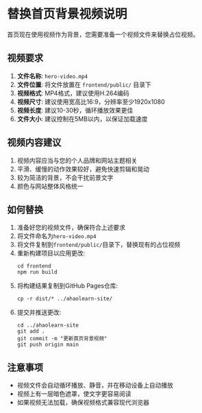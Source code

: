 # 替换首页背景视频说明

首页现在使用视频作为背景，您需要准备一个视频文件来替换占位视频。

## 视频要求

1. **文件名称**: `hero-video.mp4`
2. **文件位置**: 将文件放置在 `frontend/public/` 目录下
3. **视频格式**: MP4格式，建议使用H.264编码
4. **视频尺寸**: 建议使用宽高比16:9，分辨率至少1920x1080
5. **视频长度**: 建议10-30秒，循环播放效果更佳
6. **文件大小**: 建议控制在5MB以内，以保证加载速度

## 视频内容建议

1. 视频内容应当与您的个人品牌和网站主题相关
2. 平滑、缓慢的动作效果较好，避免快速剪辑和晃动
3. 较为简洁的背景，不会干扰前景文字
4. 颜色与网站整体风格统一

## 如何替换

1. 准备好您的视频文件，确保符合上述要求
2. 将文件命名为`hero-video.mp4`
3. 将文件复制到`frontend/public/`目录下，替换现有的占位视频
4. 重新构建项目以应用更改:
   ```
   cd frontend
   npm run build
   ```
5. 将构建结果复制到GitHub Pages仓库:
   ```
   cp -r dist/* ../ahaolearn-site/
   ```
6. 提交并推送更改:
   ```
   cd ../ahaolearn-site
   git add .
   git commit -m "更新首页背景视频"
   git push origin main
   ```

## 注意事项

- 视频文件会自动循环播放、静音，并在移动设备上自动播放
- 视频上有一层暗色遮罩，使文字更容易阅读
- 如果视频无法加载，确保视频格式兼容现代浏览器 